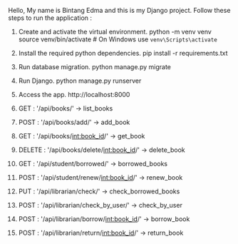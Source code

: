 Hello, My name is Bintang Edma and this is my Django project.
Follow these steps to run the application : 

1. Create and activate the virtual environment.
    python -m venv venv
    source venv/bin/activate  # On Windows use `venv\Scripts\activate`
   
2. Install the required python dependencies.
   pip install -r requirements.txt
   
3. Run database migration.
   python manage.py migrate

4. Run Django.
   python manage.py runserver

5. Access the app.
   http://localhost:8000

1. GET : '/api/books/' -> list_books
2. POST : '/api/books/add/' -> add_book
3. GET : '/api/books/<int:book_id>/' -> get_book
4. DELETE : '/api/books/delete/<int:book_id>/' -> delete_book
5. GET : '/api/student/borrowed/' -> borrowed_books
6. POST : '/api/student/renew/<int:book_id>/' -> renew_book
7. PUT : '/api/librarian/check/' -> check_borrowed_books
8. POST : '/api/librarian/check_by_user/' -> check_by_user
9. POST : '/api/librarian/borrow/<int:book_id>/' -> borrow_book
10. POST : '/api/librarian/return/<int:book_id>/' -> return_book

   
